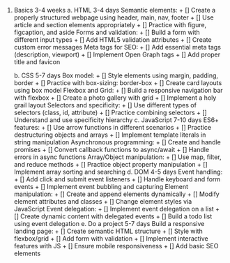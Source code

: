 1. Basics 3-4 weeks
    a. HTML 3-4 days
        Semantic elements:
            + [] Create a properly structured webpage using header, main, nav, footer
            + [] Use article and section elements appropriately
            + [] Practice with figure, figcaption, and aside
        Forms and validation: 
            + [] Build a form with different input types
            + [] Add HTML5 validation attributes
            + [] Create custom error messages
        Meta tags for SEO:
            + [] Add essential meta tags (description, viewport)
            + [] Implement Open Graph tags
            + [] Add proper title and favicon
        
    b. CSS 5-7 days
        Box model:
            + [] Style elements using margin, padding, border
            + [] Practice with box-sizing: border-box
            + [] Create card layouts using box model
        Flexbox and Grid:
            + [] Build a responsive navigation bar with flexbox
            + [] Create a photo gallery with grid
            + [] Implement a holy grail layout
        Selectors and specificity:
            + [] Use different types of selectors (class, id, attribute)
            + [] Practice combining selectors
            + [] Understand and use specificity hierarchy
    c. JavaScript 7-10 days
        ES6+ features:
            + [] Use arrow functions in different scenarios
            + [] Practice destructuring objects and arrays
            + [] Implement template literals in string manipulation
        Asynchronous programming:
            + [] Create and handle promises
            + [] Convert callback functions to async/await
            + [] Handle errors in async functions
        Array/Object manipulation:
            + [] Use map, filter, and reduce methods
            + [] Practice object property manipulation
            + [] Implement array sorting and searching
    d. DOM 4-5 days
        Event handling:
            + [] Add click and submit event listeners
            + [] Handle keyboard and form events
            + [] Implement event bubbling and capturing
        Element manipulation:
            + [] Create and append elements dynamically
            + [] Modify element attributes and classes
            + [] Change element styles via JavaScript
        Event delegation:
            + [] Implement event delegation on a list
            + [] Create dynamic content with delegated events
            + [] Build a todo list using event delegation
    e. Do a project 5-7 days
        Build a responsive landing page:
            + [] Create semantic HTML structure
            + [] Style with flexbox/grid
            + [] Add form with validation
            + [] Implement interactive features with JS
            + [] Ensure mobile responsiveness
            + [] Add basic SEO elements


